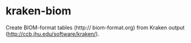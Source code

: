 # kraken-biom
Create BIOM-format tables (http:// biom-format.org) from Kraken output (http://ccb.jhu.edu/software/kraken/).

